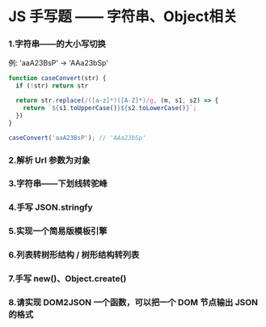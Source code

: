 # JS 手写题 —— 字符串、Object相关

### 1.字符串——的大小写切换

例: 'aaA23BsP' -> 'AAa23bSp'

```JavaScript
function caseConvert(str) {
  if (!str) return str

  return str.replace(/([a-z]*)([A-Z]*)/g, (m, s1, s2) => {
    return `${s1.toUpperCase()}${s2.toLowerCase()}`;
  })
}

caseConvert('aaA23BsP'); // 'AAa23bSp'
```

### 2.解析 Url 参数为对象

### 3.字符串——下划线转驼峰

### 4.手写 JSON.stringfy

### 5.实现一个简易版模板引擎

### 6.列表转树形结构 / 树形结构转列表

### 7.手写 new()、Object.create()

### 8.请实现 DOM2JSON 一个函数，可以把一个 DOM 节点输出 JSON 的格式

